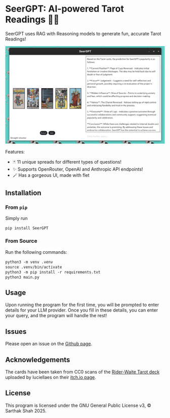 # SeerGPT: AI-powered Tarot Readings 🔮✨
SeerGPT uses RAG with Reasoning models to generate fun, accurate Tarot Readings!

![img](./SeerGPT.png)

Features:

-   🃏 11 unique spreads for different types of questions!
-   ✨ Supports OpenRouter, OpenAI and Anthropic API endpoints!
-   🪄 Has a gorgeous UI, made with flet


## Installation


### From `pip`

Simply run

    pip install SeerGPT


### From Source

Run the following commands:

    python3 -m venv .venv
    source .venv/bin/activate
    python3 -m pip install -r requirements.txt
    python3 main.py


## Usage

Upon running the program for the first time, you will be prompted to enter details for your LLM provider.
Once you fill in these details, you can enter your query, and the program will handle the rest!


## Issues

Please open an issue on the [Github page](https://github.com/matchcase/SeerGPT).


## Acknowledgements

The cards have been taken from CC0 scans of the [Rider-Waite Tarot deck](https://en.wikipedia.org/wiki/Rider%E2%80%93Waite_Tarot) uploaded by luciellaes on their [itch.io page](https://luciellaes.itch.io/rider-waite-smith-tarot-cards-cc0).


## License

This program is licensed under the GNU General Public License v3, © Sarthak Shah 2025.


